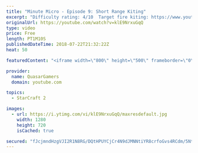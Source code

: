 ```yaml
---
title: "Minute Micro - Episode 9: Short Range Kiting"
excerpt: "Difficulty rating: 4/10  Target fire kiting: https://www.youtube.com/watch?v=oYvejpormlk  Minute Micro is a series of 1-minute videos explaining how to perform common micro techniques. This episode is on short range kiting.  twitch.tv/Quasarprintf"
originalUrl: https://youtube.com/watch?v=klE9NrxuGqQ
type: video
price: Free
length: PT1M10S
publishedDateTime: 2018-07-22T21:32:22Z
heat: 50

featuredContent: "<iframe width=\"800\" height=\"500\" frameborder=\"0\" src=\"https://www.youtube.com/embed/klE9NrxuGqQ\" allow=\"accelerometer; autoplay; encrypted-media; gyroscope; picture-in-picture\" allowfullscreen></iframe>"

provider:
  name: QuasarGamers
  domain: youtube.com

topics:
  - StarCraft 2

images:
  - url: https://i.ytimg.com/vi/klE9NrxuGqQ/maxresdefault.jpg
    width: 1280
    height: 720
    isCached: true

secured: "fJcjmndHzgVJI2R1N8RG/DQtHPUYCjCr4N9dJMNNtiYR8crfoGvs4RCdm/5NtCp3hrN5pdu00gJJfKZLypKShtLFmmGINpXU9LGWdBEZVJBpfTAFA45zmRUie9rUIGu0GWlG+GrAcCMxzQKgcVxC4rWZEPNsAtz8yv7p7wQfjZAF2tM1UG6dNDQ95AR++gjaqzfK6B0ALiU0/sKPgP/FELWPdqGwOwTiYm4PIHPFaQekDBiYv6pDS3np9NNFrFisr7kdb7LWNfwajnQ+tFC+jP9h9ZI20OcVAK11rPNAt4AxMfjPHsBGG5uOjZlf1qNl9Z2R1LJIwZ/abVsllQXkXSRsOvgIILH39gDJSiv6ERA9F/awWnJyJqCUalyo4fTqgLN//HXTAZvlbZ4gUIcQxbxPCl/ktqBIzw0QyZm4fCY=;8nQ/cHxvAi050wx+4uINtA=="
---
```


